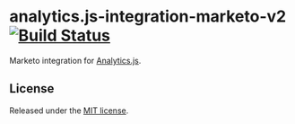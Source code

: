 # analytics.js-integration-marketo-v2 [![Build Status][ci-badge]][ci-link]

Marketo integration for [Analytics.js][].

## License

Released under the [MIT license](LICENSE).


[Analytics.js]: https://segment.com/docs/libraries/analytics.js/
[ci-link]: https://ci.segment.com/gh/segment-integrations/analytics.js-integration-marketo-v2
[ci-badge]: https://ci.segment.com/gh/segment-integrations/analytics.js-integration-marketo-v2.svg?style=svg&circle-token=ac2de9a7f7e1616edd84a456fba3d41bc8b2d757
